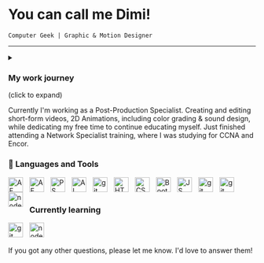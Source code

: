 # You can call me Dimi!
`Computer Geek | Graphic & Motion Designer`
<hr>


<details>
 <summary><h3>My work journey</h3> (click to expand)</summary> 


<br> In my previous professional work experience, I worked as a video production specialist for more than 4 years. Planning, creating and editing videos including motion and sound design. Working on every detail including lighting setup, from concept to completion. I've worked on projects with a lot of clients, locally and globaly - whether through my main job or freelance. Also worked on big events like allweb.mk and allweb.al. Additionally, I have completed a graphic design academy, where I was working on real-life projects, studying everything about digital. <br> <b>You can check some of my video production work in my repos!</b></details>



Currently I'm working as a Post-Production Specialist. Creating and editing short-form videos, 2D Animations, including color grading & sound design, while dedicating my free time to continue educating myself. Just finished attending a Network Specialist training, where I was studying for CCNA and Encor.


### 🧰 Languages and Tools

<img align="left" alt="AE" width="30px" style="padding-right:10px;" src="https://cdn.jsdelivr.net/gh/devicons/devicon/icons/aftereffects/aftereffects-plain.svg" />
<img align="left" alt="AE" width="30px" style="padding-right:10px;" src="https://cdn.jsdelivr.net/gh/devicons/devicon/icons/premierepro/premierepro-plain.svg" />
<img align="left" alt="PS" width="30px" style="padding-right:10px;" src="https://cdn.jsdelivr.net/gh/devicons/devicon/icons/photoshop/photoshop-plain.svg" />
<img align="left" alt="AI" width="30px" style="padding-right:10px;" src="https://cdn.jsdelivr.net/gh/devicons/devicon/icons/illustrator/illustrator-plain.svg" />
<img align="left" alt="git" width="30px" style="padding-right:10px;" src="https://cdn.jsdelivr.net/gh/devicons/devicon/icons/vscode/vscode-original.svg" />
<img align="left" alt="HTML" width="30px" style="padding-right:10px;" src="https://cdn.jsdelivr.net/gh/devicons/devicon/icons/html5/html5-plain.svg" />
<img align="left" alt="CSS3" width="30px" style="padding-right:10px;" src="https://cdn.jsdelivr.net/gh/devicons/devicon/icons/css3/css3-plain.svg" />
<img align="left" alt="Bootstrap" width="30px" style="padding-right:10px;" src="https://cdn.jsdelivr.net/gh/devicons/devicon/icons/bootstrap/bootstrap-original.svg" />
<img align="left" alt="JS" width="30px" style="padding-right:10px;" src="https://cdn.jsdelivr.net/gh/devicons/devicon/icons/javascript/javascript-plain.svg" />

<img align="left" alt="git" width="30px" style="padding-right:10px;" src="https://cdn.jsdelivr.net/gh/devicons/devicon/icons/nodejs/nodejs-original.svg" />
<img align="left" alt="git" width="30px" style="padding-right:10px;" src="https://cdn.jsdelivr.net/gh/devicons/devicon/icons/express/express-original.svg" />
<img align="left" alt="nodeJS" width="30px" style="padding-right:10px;" src="https://cdn.jsdelivr.net/gh/devicons/devicon/icons/mongodb/mongodb-original-wordmark.svg" />

<br />


#

### Currently learning
<img align="left" alt="git" width="30px" style="padding-right:10px;" src="https://cdn.jsdelivr.net/gh/devicons/devicon/icons/git/git-original.svg" />
<img align="left" alt="nodeJS" width="30px" style="padding-right:10px;" src="https://cdn.jsdelivr.net/gh/devicons/devicon/icons/linux/linux-original.svg" />


<br>


<br />


If you got any other questions, please let me know. I'd love to answer them!
